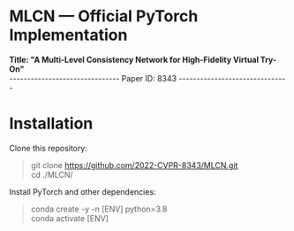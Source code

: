 # MLCN — Official PyTorch Implementation
**Title:  "A Multi-Level Consistency Network for High-Fidelity Virtual Try-On"**  
-------------------------------  Paper ID: 8343  -------------------------------
# Installation
Clone this repository:  
> git clone https://github.com/2022-CVPR-8343/MLCN.git  
> cd ./MLCN/

Install PyTorch and other dependencies:
> conda create -y -n [ENV] python=3.8  
> conda activate [ENV]


 
